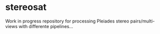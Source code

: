 # stereosat

Work in progress repository for processing Pleiades stereo pairs/multi-views with differente pipelines...
